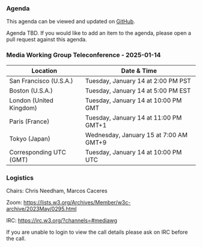 ### Agenda

This agenda can be viewed and updated on [GitHub](https://github.com/w3c/media-wg/blob/main/meetings/2025-01-14-Media_Working_Group_Teleconference-agenda.md).

Agenda TBD. If you would like to add an item to the agenda, please open a pull request against this agenda.

### Media Working Group Teleconference - 2025-01-14

| Location | Date & Time |
| -------- | ----------- |
| San Francisco (U.S.A.) | Tuesday, January 14 at 2:00 PM PST |
| Boston (U.S.A.) | Tuesday, January 14 at 5:00 PM EST |
| London (United Kingdom) | Tuesday, January 14 at 10:00 PM GMT |
| Paris (France) | Tuesday, January 14 at 11:00 PM GMT+1 |
| Tokyo (Japan) | Wednesday, January 15 at 7:00 AM GMT+9 |
| Corresponding UTC (GMT) | Tuesday, January 14 at 10:00 PM UTC |

### Logistics

Chairs: Chris Needham, Marcos Caceres

Zoom: https://lists.w3.org/Archives/Member/w3c-archive/2023May/0295.html

IRC: https://irc.w3.org/?channels=#mediawg

If you are unable to login to view the call details please ask on IRC before the call.
